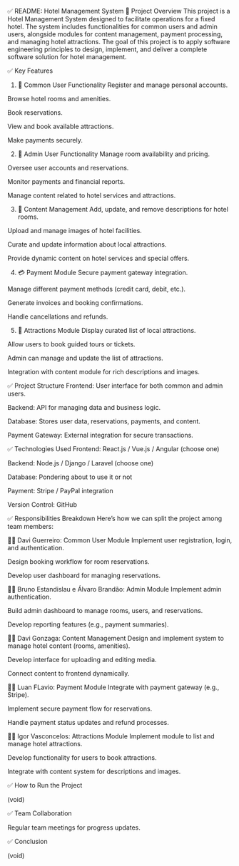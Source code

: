 ✅ README: Hotel Management System
🏨 Project Overview
This project is a Hotel Management System designed to facilitate operations for a fixed hotel. The system includes functionalities for common users and admin users, alongside modules for content management, payment processing, and managing hotel attractions. The goal of this project is to apply software engineering principles to design, implement, and deliver a complete software solution for hotel management.

✅ Key Features
1. 👤 Common User Functionality
Register and manage personal accounts.

Browse hotel rooms and amenities.

Book reservations.

View and book available attractions.

Make payments securely.

2. 🔑 Admin User Functionality
Manage room availability and pricing.

Oversee user accounts and reservations.

Monitor payments and financial reports.

Manage content related to hotel services and attractions.

3. 📝 Content Management
Add, update, and remove descriptions for hotel rooms.

Upload and manage images of hotel facilities.

Curate and update information about local attractions.

Provide dynamic content on hotel services and special offers.

4. 💳 Payment Module
Secure payment gateway integration.

Manage different payment methods (credit card, debit, etc.).

Generate invoices and booking confirmations.

Handle cancellations and refunds.

5. 🎡 Attractions Module
Display curated list of local attractions.

Allow users to book guided tours or tickets.

Admin can manage and update the list of attractions.

Integration with content module for rich descriptions and images.

✅ Project Structure
Frontend: User interface for both common and admin users.

Backend: API for managing data and business logic.

Database: Stores user data, reservations, payments, and content.

Payment Gateway: External integration for secure transactions.

✅ Technologies Used
Frontend: React.js / Vue.js / Angular (choose one)

Backend: Node.js / Django / Laravel (choose one)

Database: Pondering about to use it or not

Payment: Stripe / PayPal integration

Version Control: GitHub

✅ Responsibilities Breakdown
Here’s how we can split the project among team members:

🧑‍💻 Davi Guerreiro: Common User Module
Implement user registration, login, and authentication.

Design booking workflow for room reservations.

Develop user dashboard for managing reservations.

🧑‍💻 Bruno Estandislau e Álvaro Brandão: Admin Module
Implement admin authentication.

Build admin dashboard to manage rooms, users, and reservations.

Develop reporting features (e.g., payment summaries).

🧑‍💻 Davi Gonzaga: Content Management
Design and implement system to manage hotel content (rooms, amenities).

Develop interface for uploading and editing media.

Connect content to frontend dynamically.

🧑‍💻 Luan FLavio: Payment Module
Integrate with payment gateway (e.g., Stripe).

Implement secure payment flow for reservations.

Handle payment status updates and refund processes.

🧑‍💻 Igor Vasconcelos: Attractions Module
Implement module to list and manage hotel attractions.

Develop functionality for users to book attractions.

Integrate with content system for descriptions and images.

✅ How to Run the Project

(void)

✅ Team Collaboration

Regular team meetings for progress updates.


✅ Conclusion

(void)
